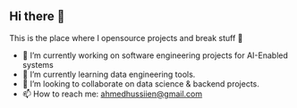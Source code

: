 ## Hi there 👋

This is the place where I opensource projects and break stuff 🤣

- 🔭 I’m currently working on software engineering projects for AI-Enabled systems
- 🌱 I’m currently learning data engineering tools.
- 👯 I’m looking to collaborate on data science & backend projects.
- 📫 How to reach me: ahmedhussiien@gmail.com
<!--
**ahmedhussiien/ahmedhussiien** is a ✨ _special_ ✨ repository because its `README.md` (this file) appears on your GitHub profile.
-->
